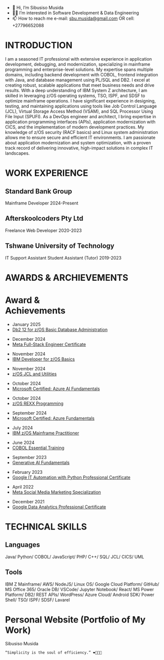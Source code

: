 - 👋 Hi, I’m Sibusiso Musida
- 👨‍💻 I’m interested in Software Development & Data Engineering
- 📫 How to reach me e-mail: sbu.musida@gmail.com OR cell: +27796652088

# INTRODUCTION
I am a seasoned IT professional with extensive experience in application development, debugging, and modernization, specializing in mainframe programming and enterprise-level solutions. My expertise spans multiple domains, including backend development with COBOL, frontend integration with Java, and database management using PL/SQL and DB2. I excel at creating robust, scalable applications that meet business needs and drive results.
With a deep understanding of IBM System Z architecture, I am skilled in leveraging z/OS operating systems, TSO, ISPF, and SDSF to optimize mainframe operations. I have significant experience in designing, testing, and maintaining applications using tools like Job Control Language (JCL), Virtual Storage Access Method (VSAM), and SQL Processor Using File Input (SPUFI).
As a DevOps engineer and architect, I bring expertise in application programming interfaces (APIs), application modernization with CICS, and the implementation of modern development practices. My knowledge of z/OS security (RACF basics) and Linux system administration allows me to ensure secure and efficient IT environments.
I am passionate about application modernization and system optimization, with a proven track record of delivering innovative, high-impact solutions in complex IT landscapes.

# WORK EXPERIENCE
## Standard Bank Group
Mainframe Developer
2024-Present
## Afterskoolcoders Pty Ltd
Freelance Web Developer
2020-2023
## Tshwane University of Technology
IT Support Assistant
Student Assistant (Tutor)
2019-2023

# AWARDS & ARCHIEVEMENTS
<div class="award section second" id="achievements">
		<div class="container">
			<h1>Award &amp;<br>Achievements</h1>
			<ul class="award-list list-flat">
				<li>January 2025</li>
				<li><a href="https://www.credly.com/badges/7d24fa04-52aa-47a2-ad17-8b2ae5c010f2/linked_in_profile" target="_blank">Db2 12 for z/OS Basic Database Administration</a></li>
			</ul>
			<ul class="award-list list-flat">
				<li>December 2024</li>
				<li><a href="https://www.credly.com/badges/ba0d3ad1-2f9e-4135-8061-13dc583a0f38/linked_in_profile" target="_blank">Meta Full-Stack Engineer Certificate</a></li>
			</ul>
			<ul class="award-list list-flat">
				<li>November 2024</li>
				<li><a href="https://www.credly.com/badges/f56d5b56-86a4-4e3a-b3bd-8a43408e393f/linked_in_profile" target="_blank">IBM Developer for z/OS Basics</a></li>
			</ul>
			<ul class="award-list list-flat">
				<li>November 2024</li>
				<li><a href="https://www.credly.com/badges/eace4f50-8d1c-4d31-ace3-728c5deaad90/linked_in_profile" target="_blank">z/OS JCL and Utilities</a></li>
			</ul>
			<ul class="award-list list-flat">
				<li>October 2024</li>
				<li><a href="https://learn.microsoft.com/api/credentials/share/en-us/MusidaSibusiso/BE914379BE8DEE83?sharingId" target="_blank">Microsoft Certified: Azure AI Fundamentals</a></li>
			</ul>
			<ul class="award-list list-flat">
				<li>October 2024</li>
				<li><a href="https://www.credly.com/badges/cfe006cd-2507-44e5-85be-33d5c8938627/linked_in_profile" target="_blank">z/OS REXX Programming</a></li>
			</ul>
			<ul class="award-list list-flat">
				<li>September 2024</li>
				<li><a href="https://learn.microsoft.com/api/credentials/share/en-us/MusidaSibusiso/7052FBF90C2549A8?sharingId" target="_blank">Microsoft Certified: Azure Fundamentals</a></li>
			</ul>
			<ul class="award-list list-flat">
				<li>July 2024</li>
				<li><a href="https://www.credly.com/badges/a004db30-fe48-4eaa-8705-56d25ffe7e86/linked_in_profile" target="_blank">IBM z/OS Mainframe Practitioner</a></li>
			</ul>
			<ul class="award-list list-flat">
				<li>June 2024</li>
				<li><a href="https://www.linkedin.com/learning/certificates/8308e0d917898b8ea00c5eb9b0594bb281506e7b9784d5d8011503d2ed2a177c" target="_blank">COBOL Essential Training</a></li>
			</ul>
			<ul class="award-list list-flat">
				<li>September 2023</li>
				<li><a href="https://www.cloudskillsboost.google/public_profiles/1284facb-3a1a-4981-9b43-90ed39f97bdc/badges/5185092" target="_blank">Generative AI Fundamentals</a></li>
			</ul>
			<ul class="award-list list-flat">
				<li>February 2023</li>
				<li><a href="https://www.coursera.org/account/accomplishments/professional-cert/M24FNNUDMY7R" target="_blank">Google IT Automation with Python Professional Certificate</a></li>
			</ul>
			<ul class="award-list list-flat">
				<li>April 2022</li>
				<li><a href="https://www.coursera.org/account/accomplishments/specialization/7P2JWZYJYYCW" target="_blank">Meta Social Media Marketing Specialization</a></li>
			</ul>
			<ul class="award-list list-flat">
				<li>December 2021</li>
				<li><a href="https://www.coursera.org/account/accomplishments/professional-cert/RCK9K8S6T7W3" target="_blank">Google Data Analytics Professional Certificate</a></li>
			</ul>
		</div>
	</div>

# TECHNICAL SKILLS
## Languages
Java/ Python/ COBOL/ JavaScript/ PHP/ C++/ SQL/ JCL/ CICS/ UML

## Tools
IBM Z Mainframe/ AWS/ NodeJS/ Linux OS/ Google Cloud Platform/ GitHub/ MS Office 365/ Oracle DB/ VSCode/ Jupyter Notebook/ React/ MS Power Platform/ DB2/ REST APIs/ WordPress/ Azure Cloud/ Android SDK/ Power Shell/ TSO/ ISPF/ SDSF/ Lavarel

# Personal Website (Portfolio of My Work)
<a href="https://sbu-musida.github.io/" target="_blank" style="text-decoration:none">Sibusiso Musida</a>


```
“Simplicity is the soul of efficiency.” ❤️‍🔥👨‍💻
```



